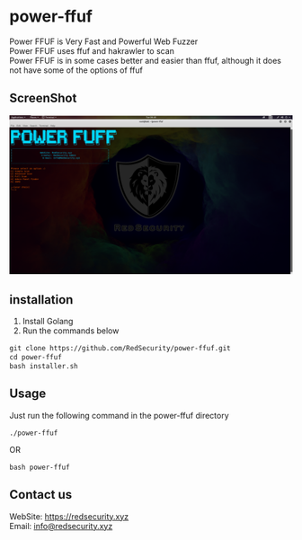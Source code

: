 # power-ffuf
Power FFUF is Very Fast and Powerful Web Fuzzer<br/>Power FFUF uses ffuf and hakrawler to scan<br/>Power FFUF is in some cases better and easier than ffuf, although it does not have some of the options of ffuf
## ScreenShot
![salam](./apps/screen.png)
## installation
1. Install Golang
2. Run the commands below
```
git clone https://github.com/RedSecurity/power-ffuf.git
cd power-ffuf
bash installer.sh
```
## Usage
Just run the following command in the power-ffuf directory
```
./power-ffuf
```
OR
```
bash power-ffuf
```
## Contact us
WebSite: https://redsecurity.xyz<br/>Email: info@redsecurity.xyz

